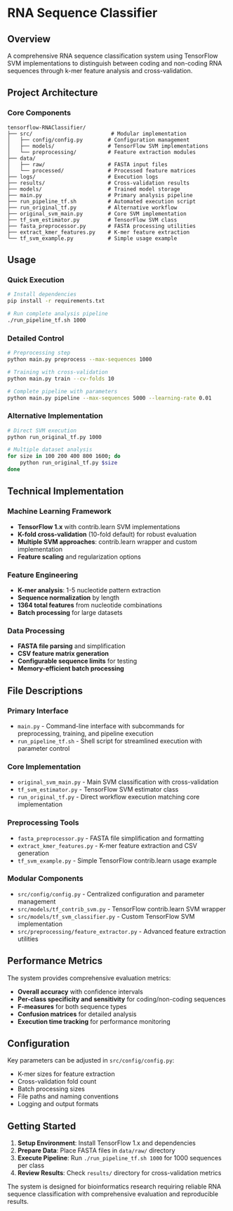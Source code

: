 # RNA Sequence Classifier

## Overview
A comprehensive RNA sequence classification system using TensorFlow SVM implementations to distinguish between coding and non-coding RNA sequences through k-mer feature analysis and cross-validation.

## Project Architecture

### Core Components
```
tensorflow-RNAClassifier/
├── src/                         # Modular implementation
│   ├── config/config.py        # Configuration management
│   ├── models/                 # TensorFlow SVM implementations
│   └── preprocessing/          # Feature extraction modules
├── data/                       
│   ├── raw/                    # FASTA input files
│   └── processed/              # Processed feature matrices
├── logs/                       # Execution logs
├── results/                    # Cross-validation results
├── models/                     # Trained model storage
├── main.py                     # Primary analysis pipeline
├── run_pipeline_tf.sh          # Automated execution script
├── run_original_tf.py          # Alternative workflow
├── original_svm_main.py        # Core SVM implementation
├── tf_svm_estimator.py         # TensorFlow SVM class
├── fasta_preprocessor.py       # FASTA processing utilities
├── extract_kmer_features.py    # K-mer feature extraction
└── tf_svm_example.py           # Simple usage example
```

## Usage

### Quick Execution
```bash
# Install dependencies
pip install -r requirements.txt

# Run complete analysis pipeline
./run_pipeline_tf.sh 1000
```

### Detailed Control
```bash
# Preprocessing step
python main.py preprocess --max-sequences 1000

# Training with cross-validation
python main.py train --cv-folds 10

# Complete pipeline with parameters
python main.py pipeline --max-sequences 5000 --learning-rate 0.01
```

### Alternative Implementation
```bash
# Direct SVM execution
python run_original_tf.py 1000

# Multiple dataset analysis
for size in 100 200 400 800 1600; do
    python run_original_tf.py $size
done
```

## Technical Implementation

### Machine Learning Framework
- **TensorFlow 1.x** with contrib.learn SVM implementations
- **K-fold cross-validation** (10-fold default) for robust evaluation
- **Multiple SVM approaches**: contrib.learn wrapper and custom implementation
- **Feature scaling** and regularization options

### Feature Engineering
- **K-mer analysis**: 1-5 nucleotide pattern extraction
- **Sequence normalization** by length
- **1364 total features** from nucleotide combinations
- **Batch processing** for large datasets

### Data Processing
- **FASTA file parsing** and simplification
- **CSV feature matrix generation** 
- **Configurable sequence limits** for testing
- **Memory-efficient batch processing**

## File Descriptions

### Primary Interface
- `main.py` - Command-line interface with subcommands for preprocessing, training, and pipeline execution
- `run_pipeline_tf.sh` - Shell script for streamlined execution with parameter control

### Core Implementation
- `original_svm_main.py` - Main SVM classification with cross-validation
- `tf_svm_estimator.py` - TensorFlow SVM estimator class
- `run_original_tf.py` - Direct workflow execution matching core implementation

### Preprocessing Tools
- `fasta_preprocessor.py` - FASTA file simplification and formatting
- `extract_kmer_features.py` - K-mer feature extraction and CSV generation
- `tf_svm_example.py` - Simple TensorFlow contrib.learn usage example

### Modular Components
- `src/config/config.py` - Centralized configuration and parameter management
- `src/models/tf_contrib_svm.py` - TensorFlow contrib.learn SVM wrapper
- `src/models/tf_svm_classifier.py` - Custom TensorFlow SVM implementation
- `src/preprocessing/feature_extractor.py` - Advanced feature extraction utilities

## Performance Metrics

The system provides comprehensive evaluation metrics:
- **Overall accuracy** with confidence intervals
- **Per-class specificity and sensitivity** for coding/non-coding sequences
- **F-measures** for both sequence types
- **Confusion matrices** for detailed analysis
- **Execution time tracking** for performance monitoring

## Configuration

Key parameters can be adjusted in `src/config/config.py`:
- K-mer sizes for feature extraction
- Cross-validation fold count
- Batch processing sizes
- File paths and naming conventions
- Logging and output formats

## Getting Started

1. **Setup Environment**: Install TensorFlow 1.x and dependencies
2. **Prepare Data**: Place FASTA files in `data/raw/` directory
3. **Execute Pipeline**: Run `./run_pipeline_tf.sh 1000` for 1000 sequences per class
4. **Review Results**: Check `results/` directory for cross-validation metrics

The system is designed for bioinformatics research requiring reliable RNA sequence classification with comprehensive evaluation and reproducible results.